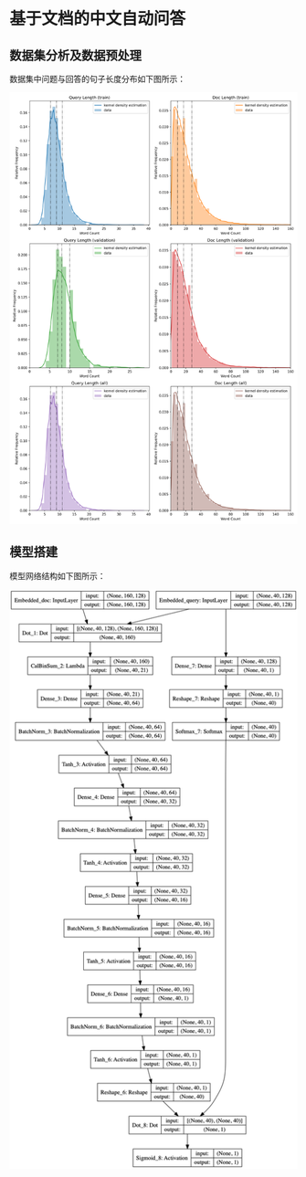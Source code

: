 # 基于文档的中文自动问答

## 数据集分析及数据预处理

数据集中问题与回答的句子长度分布如下图所示：

![data_dist](./figures/data_dist.png)

## 模型搭建

模型网络结构如下图所示：

![model](./figures/model.png)
